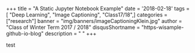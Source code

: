 +++
title = "A Static Jupyter Notebook Example"
date = '2018-02-18'
tags = [ "Deep Learning", "Image Captioning", "Class17/18",]
categories = ["research"]
banner = "img/banners/imageCaptioningKlein.jpg"
author = "Class of Winter Term 2017 / 2018"
disqusShortname = "https-wisample-github-io-blog"
description = " "
+++


test 